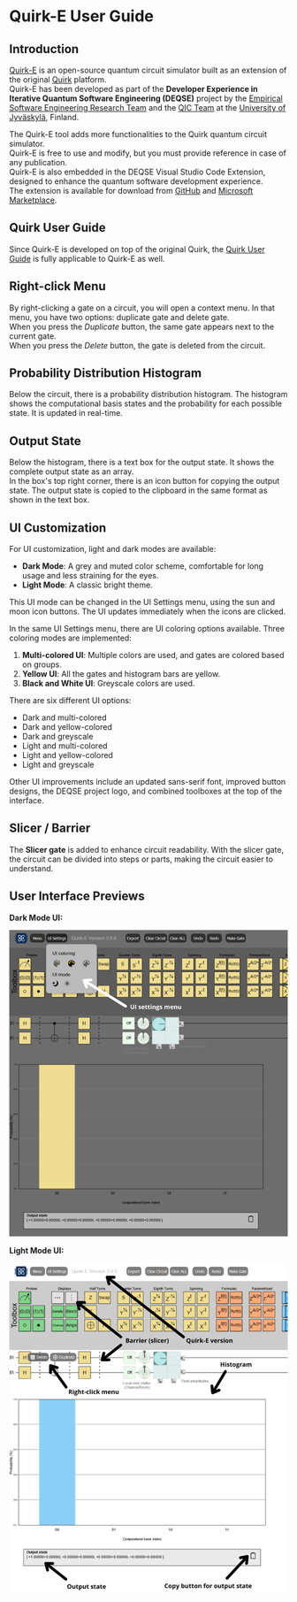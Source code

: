 # Quirk-E User Guide

## Introduction

[Quirk-E](https://quirk-e.dev/) is an open-source quantum circuit simulator built as an extension of the original [Quirk](https://github.com/Strilanc/Quirk) platform.  
Quirk-E has been developed as part of the **Developer Experience in Iterative Quantum Software Engineering (DEQSE)** project by the [Empirical Software Engineering Research Team](https://www.jyu.fi/en/research-groups/empirical-software-engineering-research) and the [QIC Team](https://www.jyu.fi/en/research-groups/quantum-information-and-computation-team) at the [University of Jyväskylä](https://www.jyu.fi/en), Finland.

The Quirk-E tool adds more functionalities to the Quirk quantum circuit simulator.  
Quirk-E is free to use and modify, but you must provide reference in case of any publication.  
Quirk-E is also embedded in the DEQSE Visual Studio Code Extension, designed to enhance the quantum software development experience.  
The extension is available for download from [GitHub](https://github.com/DEQSE-Project/deqse-vscode-extension) and [Microsoft Marketplace](https://marketplace.visualstudio.com/publishers/jyuqicteam).

## Quirk User Guide

Since Quirk-E is developed on top of the original Quirk, the [Quirk User Guide](https://github.com/Strilanc/Quirk/wiki/How-to-use-Quirk) is fully applicable to Quirk-E as well.

## Right-click Menu

By right-clicking a gate on a circuit, you will open a context menu. In that menu, you have two options: duplicate gate and delete gate.  
When you press the *Duplicate* button, the same gate appears next to the current gate.  
When you press the *Delete* button, the gate is deleted from the circuit.

## Probability Distribution Histogram

Below the circuit, there is a probability distribution histogram. The histogram shows the computational basis states and the probability for each possible state. It is updated in real-time.

## Output State

Below the histogram, there is a text box for the output state. It shows the complete output state as an array.  
In the box's top right corner, there is an icon button for copying the output state. The output state is copied to the clipboard in the same format as shown in the text box.

## UI Customization

For UI customization, light and dark modes are available:

- **Dark Mode**: A grey and muted color scheme, comfortable for long usage and less straining for the eyes.
- **Light Mode**: A classic bright theme.

This UI mode can be changed in the UI Settings menu, using the sun and moon icon buttons. The UI updates immediately when the icons are clicked.

In the same UI Settings menu, there are UI coloring options available. Three coloring modes are implemented:

1. **Multi-colored UI**: Multiple colors are used, and gates are colored based on groups.
2. **Yellow UI**: All the gates and histogram bars are yellow.
3. **Black and White UI**: Greyscale colors are used.

There are six different UI options:

- Dark and multi-colored
- Dark and yellow-colored
- Dark and greyscale
- Light and multi-colored
- Light and yellow-colored
- Light and greyscale

Other UI improvements include an updated sans-serif font, improved button designs, the DEQSE project logo, and combined toolboxes at the top of the interface.

## Slicer / Barrier

The **Slicer gate** is added to enhance circuit readability. With the slicer gate, the circuit can be divided into steps or parts, making the circuit easier to understand.

## User Interface Previews

**Dark Mode UI:**

![Dark UI](../doc/quirk-e-dark.png)

**Light Mode UI:**

![Light UI](../doc/quirk-e-light.png)
